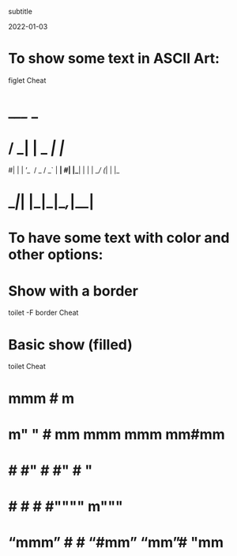 subtitle

2022-01-03

To show some text in ASCII Art:
===============================

figlet Cheat

\_*\_\_* \_
===========

/ **\_| |** **\_** *| |*
========================

\#| | | ’\_  / \_ / \_\` | **| \#| |\_**| | | | \_*/ (*| | |\_

\_***|*| |\_|\_**|\_*,*|\_\_|
=============================

To have some text with color and other options:
===============================================

Show with a border
==================

toilet -F border Cheat

Basic show (filled)
===================

toilet Cheat

mmm \# m
========

m" " \# mm mmm mmm mm\#mm
=========================

\# \#" \# \#" \# "
==================

\# \# \# \#"""" m"""
====================

“mmm” \# \# “\#mm” “mm”\# "mm
=============================
